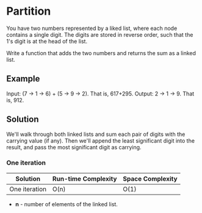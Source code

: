 # Partition

You have two numbers represented by a liked list, where each node contains a single digit.
The digits are stored in reverse order, such that the 1's digit is at the head of the list.

Write a function that adds the two numbers and returns the sum as a linked list.

## Example

Input: (7 -> 1 -> 6) + (5 -> 9 -> 2). That is, 617+295.
Output: 2 -> 1 -> 9. That is, 912.


## Solution

We'll walk through both linked lists and sum each pair of digits with the carrying value (if any).
Then we'll append the least significant digit into the result, and pass the most significant digit as carrying.

### One iteration


Solution       | Run-time Complexity | Space Complexity
-------------- | ------------------- | ----------------
One iteration  | O(n)                | O(1)

- **n** - number of elements of the linked list.